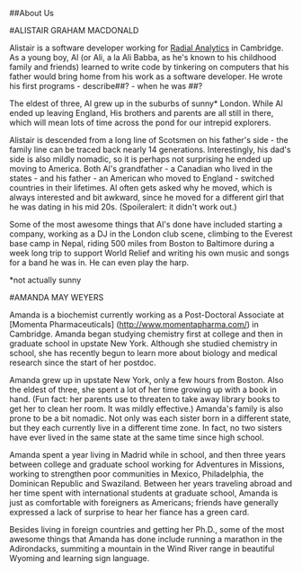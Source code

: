 ##About Us

#ALISTAIR GRAHAM MACDONALD

Alistair is a software developer working for [Radial Analytics](http://radialanalytics.com) in Cambridge.  As a young boy, Al (or Ali, a la Ali Babba, as he's known to his childhood family and friends) learned to write code by tinkering on computers that his father would bring home from his work as a software developer.  He wrote his first programs  - describe##? - when he was ##?

The eldest of three, Al grew up in the suburbs of sunny* London.  While Al ended up leaving England, His brothers and parents are all still in there, which will mean lots of time across the pond for our intrepid explorers.  

Alistair is descended from a long line of Scotsmen on his father's side - the family line can be traced back nearly 14 generations.  Interestingly, his dad's side is also mildly nomadic, so it is perhaps not surprising he ended up moving to America.  Both Al's grandfather - a Canadian who lived in the states - and his father - an American who moved to England - switched countries in their lifetimes. Al often gets asked why he moved, which is always interested and bit awkward, since he moved for a different girl that he was dating in his mid 20s.  (Spoileralert: it didn't work out.)

Some of the most awesome things that Al's done have included starting a company, working as a DJ in the London club scene, climbing to the Everest base camp in Nepal, riding 500 miles from Boston to Baltimore during a week long trip to support World Relief and writing his own music and songs for a band he was in. He can even play the harp.

*not actually sunny


#AMANDA MAY WEYERS

Amanda is a biochemist currently working as a Post-Doctoral Associate at [Momenta Pharmaceuticals] (http://www.momentapharma.com/) in Cambridge.  Amanda began studying chemistry first at college and then in graduate school in upstate New York.  Although she studied chemistry in school, she has recently begun to learn more about biology and medical research since the start of her postdoc.  

Amanda grew up in upstate New York, only a few hours from Boston.  Also the eldest of three, she spent a lot of her time growing up with a book in hand.  (Fun fact: her parents use to threaten to take away library books to get her to clean her room.  It was mildly effective.)  Amanda's family is also prone to be a bit nomadic.  Not only was each sister born in a different state, but they each currently live in a different time zone. In fact, no two sisters have ever lived in the same state at the same time since high school.

Amanda spent a year living in Madrid while in school, and then three years between college and graduate school working for Adventures in Missions, working to strengthen poor communities in Mexico, Philadelphia, the Dominican Republic and Swaziland.  Between her years traveling abroad and her time spent with international students at graduate school, Amanda is just as comfortable with foreigners as Americans; friends have generally expressed a lack of surprise to hear her fiance has a green card.

Besides living in foreign countries and getting her Ph.D., some of the most awesome things that Amanda has done include running a marathon in the Adirondacks, summiting a mountain in the Wind River range in beautiful Wyoming and learning sign language.
